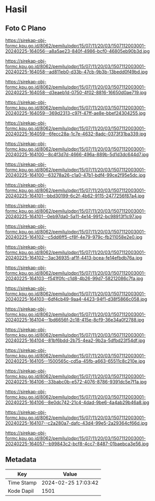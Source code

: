 # Hasil

## Foto C Plano

https://sirekap-obj-formc.kpu.go.id/8062/pemilu/pdpr/15/07/11/20/03/1507112003001-20240225-164056--a8a5ae23-840f-4986-bcf0-46805eb90b3d.jpg

https://sirekap-obj-formc.kpu.go.id/8062/pemilu/pdpr/15/07/11/20/03/1507112003001-20240225-164058--ad811eb0-d33b-47cb-9b3b-13bedd0f49bd.jpg

https://sirekap-obj-formc.kpu.go.id/8062/pemilu/pdpr/15/07/11/20/03/1507112003001-20240225-164058--d3eaeb1d-0750-4f02-8816-16650d0ae719.jpg

https://sirekap-obj-formc.kpu.go.id/8062/pemilu/pdpr/15/07/11/20/03/1507112003001-20240225-164059--369d2313-c97f-47ff-ae8e-bbef24304255.jpg

https://sirekap-obj-formc.kpu.go.id/8062/pemilu/pdpr/15/07/11/20/03/1507112003001-20240225-164059--6fecc28a-1c7e-4632-8adc-0373f31ba339.jpg

https://sirekap-obj-formc.kpu.go.id/8062/pemilu/pdpr/15/07/11/20/03/1507112003001-20240225-164100--8c4f3d7d-4666-496a-889b-5d1d3dc644d7.jpg

https://sirekap-obj-formc.kpu.go.id/8062/pemilu/pdpr/15/07/11/20/03/1507112003001-20240225-164100--63278a26-c1a0-47b1-bdf4-99ce2f95e5dc.jpg

https://sirekap-obj-formc.kpu.go.id/8062/pemilu/pdpr/15/07/11/20/03/1507112003001-20240225-164101--bbd30199-6c2f-4b62-9115-2477256f87a4.jpg

https://sirekap-obj-formc.kpu.go.id/8062/pemilu/pdpr/15/07/11/20/03/1507112003001-20240225-164101--0eb97da0-5a11-4e14-9912-bc98913f1c97.jpg

https://sirekap-obj-formc.kpu.go.id/8062/pemilu/pdpr/15/07/11/20/03/1507112003001-20240225-164102--c5dd6ff5-cf8f-4e79-979c-fb211058e2e0.jpg

https://sirekap-obj-formc.kpu.go.id/8062/pemilu/pdpr/15/07/11/20/03/1507112003001-20240225-164102--3ac36935-af1f-4413-bcea-fe14efbdb76a.jpg

https://sirekap-obj-formc.kpu.go.id/8062/pemilu/pdpr/15/07/11/20/03/1507112003001-20240225-164103--f541f0fc-c1d8-4b26-99d7-58212086c7fa.jpg

https://sirekap-obj-formc.kpu.go.id/8062/pemilu/pdpr/15/07/11/20/03/1507112003001-20240225-164103--6df4cb49-9aa4-4423-94f1-d38f5866c058.jpg

https://sirekap-obj-formc.kpu.go.id/8062/pemilu/pdpr/15/07/11/20/03/1507112003001-20240225-164104--1bd6656f-2c18-415e-8cf9-36e34a0f2788.jpg

https://sirekap-obj-formc.kpu.go.id/8062/pemilu/pdpr/15/07/11/20/03/1507112003001-20240225-164104--81bf6bdd-2b75-4ea2-9b2a-5dfbd23f54df.jpg

https://sirekap-obj-formc.kpu.go.id/8062/pemilu/pdpr/15/07/11/20/03/1507112003001-20240225-164105--1500565c-cd5a-45fb-a663-65511c8c210e.jpg

https://sirekap-obj-formc.kpu.go.id/8062/pemilu/pdpr/15/07/11/20/03/1507112003001-20240225-164106--33babc0b-e572-4076-8786-9391dc5e7f1a.jpg

https://sirekap-obj-formc.kpu.go.id/8062/pemilu/pdpr/15/07/11/20/03/1507112003001-20240225-164106--8e0dc742-21c4-4dad-9be6-4a4ab29b46a8.jpg

https://sirekap-obj-formc.kpu.go.id/8062/pemilu/pdpr/15/07/11/20/03/1507112003001-20240225-164107--c2a280a7-dafc-43d4-99e5-2a29364cf66d.jpg

https://sirekap-obj-formc.kpu.go.id/8062/pemilu/pdpr/15/07/11/20/03/1507112003001-20240225-164057--b99843c2-bcf8-4cc7-8487-01baebca3e56.jpg


## Metadata

| Key        | Value               |
| ---------- | ------------------- |
| Time Stamp | 2024-02-25 17:03:42 |
| Kode Dapil | 1501                |



